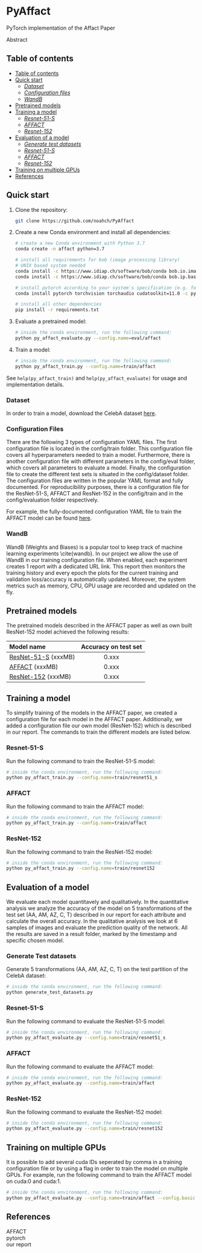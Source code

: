 # PyAffact
PyTorch implementation of the Affact Paper


Abstract

## Table of contents

* [Table of contents](#table-of-contents)
* [Quick start](#quick-start)
  + [*Dataset*](#dataset)
  + [*Configuration files*](#configuration-files)
  + [*WandB*](#wandb)
* [Pretrained models](#pretrained-models)
* [Training a model](#training-a-model)
  + [*Resnet-51-S*](#training-resnet-51-s)
  + [*AFFACT*](#training-affact)
  + [*Resnet-152*](#training-resnet-152)
* [Evaluation of a model](#evaluation-of-a-model)
  + [*Generate test datasets*](#generate-test-datasets)
  + [*Resnet-51-S*](#training-resnet-51-s)
  + [*AFFACT*](#training-affact)
  + [*Resnet-152*](#training-resnet-152)
* [Training on multiple GPUs](#training-on-multiple-gpus)
* [References](#references)

## Quick start

1. Clone the repository:

    ```bash
    git clone https://github.com/noahch/PyAffact
   ```

2. Create a new Conda environment and install all dependencies:

    ```bash
    # create a new Conda environment with Python 3.7
    conda create -n affact python=3.7

    # install all requirements for bob (image processing library)
    # UNIX based system needed
    conda install -c https://www.idiap.ch/software/bob/conda bob.io.image
    conda install -c https://www.idiap.ch/software/bob/conda bob.ip.base

    # install pytorch according to your system's specification (e.g. for RTX 3070):
    conda install pytorch torchvision torchaudio cudatoolkit=11.0 -c pytorch

    # install all other dependencies
    pip install -r requirements.txt
   ```    

3. Evaluate a pretrained model:

    ```bash
    # inside the conda environment, run the following command:
   python py_affact_evaluate.py --config.name=eval/affact     
    ```

4. Train a model:

    ```bash
    # inside the conda environment, run the following command:
   python py_affact_train.py --config.name=train/affact     
    ```

See `help(py_affact_train)` and `help(py_affact_evaluate)` for usage and implementation details.

### Dataset
In order to train a model, download the CelebA dataset [here](http://mmlab.ie.cuhk.edu.hk/projects/CelebA.html).

### Configuration Files
There are the following 3 types of configuration YAML files. The first configuration file is located in the config/train folder. This configuration file covers all hyperparameters needed to train a model.
Furthermore, there is another configuration file with different parameters in the config/eval folder, which covers all parameters to evaluate a model.
Finally, the configuration file to create the different test sets is situated in the config/dataset folder.
The configuration files are written in the popular YAML format and fully documented.
For reproducibility purposes, there is a configuration file for the ResNet-51-S, AFFACT and ResNet-152 in the config/train and in the config/evaluation folder respectively.

For example, the fully-documented configuration YAML file to train the AFFACT model can be found [here](config/train/affact.yml).

### WandB
WandB (Weights and Biases) is a popular tool to keep track of machine learning experiments \cite{wandb}.
In our project we allow the use of WandB in our training configuration file.
When enabled, each experiment creates 1 report with a dedicated URL link. This report then monitors the training history and every epoch the plots for the current training and validation loss/accuracy is automatically updated. Moreover, the system metrics such as memory, CPU, GPU usage are recorded and updated on the fly.

## Pretrained models
The pretrained models described in the AFFACT paper as well as own built ResNet-152 model achieved the following results:

|Model name|Accuracy on test set|
| :- | :-: |
|[ResNet-51-S](xxx) (xxxMB)|0.xxx|
|[AFFACT](xxx) (xxxMB)|0.xxx|
|[ResNet-152](xxx) (xxxMB)|0.xxx|

## Training a model
To simplify training of the models in the AFFACT paper, we created a configuration file for each model in the AFFACT paper. Additionally, we added a configuration file our own model (ResNet-152) which is described in our report. The commands to train the different models are listed below.

### Resnet-51-S
Run the following command to train the ResNet-51-S model:

 ```bash
 # inside the conda environment, run the following command:
 python py_affact_train.py --config.name=train/resnet51_s     
 ```

### AFFACT
Run the following command to train the AFFACT model:

 ```bash
 # inside the conda environment, run the following command:
 python py_affact_train.py --config.name=train/affact     
 ```

### ResNet-152
Run the following command to train the ResNet-152 model:

 ```bash
 # inside the conda environment, run the following command:
 python py_affact_train.py --config.name=train/resnet152     
 ```


## Evaluation of a model
We evaluate each model quantitavely and qualitatively. In the quantitative analysis we analyze the accuracy of the model on 5 transformations of the test set (AA, AM, AZ, C, T) described in our report for each attribute and calculate the overall accuracy.
In the qualitative analysis we look at 6 samples of images and evaluate the prediction quality of the network.
All the results are saved in a result folder, marked by the timestamp and specific chosen model.

### Generate Test datasets
Generate 5 transformations (AA, AM, AZ, C, T) on the test partition of the CelebA dataset:

 ```bash
 # inside the conda environment, run the following command:
 python generate_test_datasets.py     
 ```

### Resnet-51-S
Run the following command to evaluate the ResNet-51-S model:

 ```bash
 # inside the conda environment, run the following command:
 python py_affact_evaluate.py --config.name=train/resnet51_s     
 ```

### AFFACT
Run the following command to evaluate the AFFACT model:

 ```bash
 # inside the conda environment, run the following command:
 python py_affact_evaluate.py --config.name=train/affact     
 ```

### ResNet-152
Run the following command to evaluate the ResNet-152 model:

 ```bash
 # inside the conda environment, run the following command:
 python py_affact_evaluate.py --config.name=train/resnet152     
 ```

## Training on multiple GPUs
It is possible to add several cuda IDs seperated by comma in a training configuration file or by using a flag in order to train the model on multiple GPUs. For example, run the following command to train the AFFACT model on cuda:0 and cuda:1.

```bash
# inside the conda environment, run the following command:
python py_affact_evaluate.py --config.name=train/affact --config.basic.cuda_device_name=cuda:0,cuda:1     
```

## References
AFFACT \
pytorch \
our report
